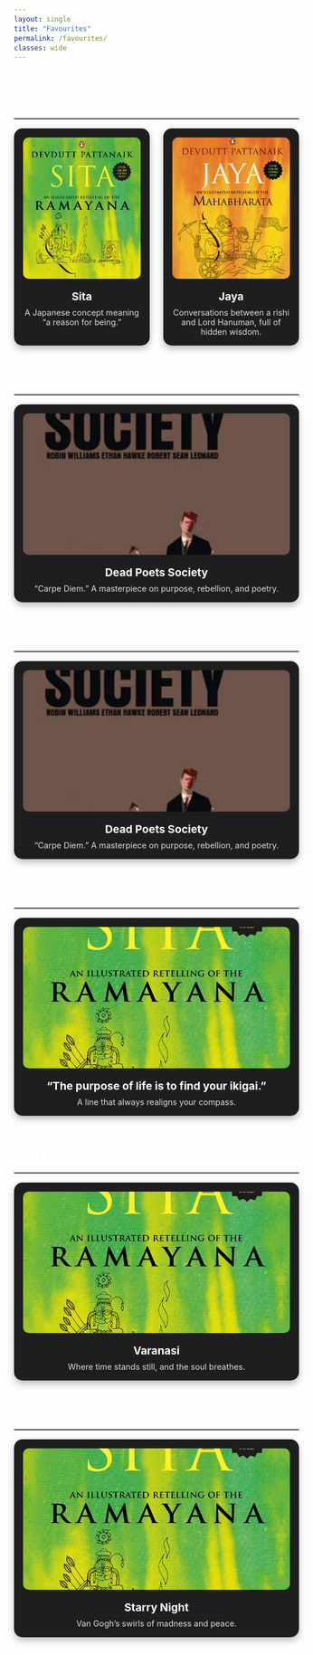 ```yaml
---
layout: single
title: "Favourites"
permalink: /favourites/
classes: wide
---
```


<style>
.section-heading {
  font-size: 1.75rem;
  font-weight: 800;
  margin-top: 3rem;
  margin-bottom: 1rem;
  color: #fff;
  border-bottom: 2px solid #444;
  padding-bottom: 0.25rem;
}
.fav-grid {
  display: grid;
  grid-template-columns: repeat(auto-fit, minmax(220px, 1fr));
  gap: 1.5rem;
  margin-bottom: 2rem;
}
.fav-card {
  background-color: #1e1e1e;
  border-radius: 15px;
  padding: 1rem;
  text-align: center;
  box-shadow: 0 6px 12px rgba(0,0,0,0.25);
  color: #fff;
}
.fav-card img {
  width: 100%;
  height: 250px;
  object-fit: cover;
  border-radius: 10px;
  margin-bottom: 1rem;
}
.fav-card .title a {
  font-size: 1.2rem;
  font-weight: bold;
  color: #fff;
  text-decoration: none;
  transition: all 0.3s ease-in-out;
}
.fav-card .title a:hover {
  color: #70e0ff;
  text-decoration: underline;
}
.fav-card .desc {
  font-size: 0.9rem;
  opacity: 0.85;
  margin-top: 0.5rem;
}
</style>

<div class="section-heading">📚 Books</div>
<div class="fav-grid">
  <div class="fav-card">
    <img src="/assets/images/favourites/sita.jpg" alt="Sita">
    <div class="title">
      <a href="https://www.goodreads.com/book/show/40534508-ikigai" target="_blank" rel="noopener noreferrer">Sita</a>
    </div>
    <div class="desc">A Japanese concept meaning “a reason for being.”</div>
  </div>

  <div class="fav-card">
    <img src="/assets/images/favourites/jaya.jpg" alt="Jaya">
    <div class="title">
      <a href="https://www.goodreads.com/book/show/53938966-immortal-talks" target="_blank">Jaya</a>
    </div>
    <div class="desc">Conversations between a rishi and Lord Hanuman, full of hidden wisdom.</div>
  </div>
</div>


<div class="section-heading">🎥 Movies</div>
<div class="fav-grid">
  <div class="fav-card">
    <img src="/assets/images/favourites/dead poets society.webp" alt="Dead Poets Society">
    <div class="title">
      <a href="https://www.imdb.com/title/tt0097165/" target="_blank">Dead Poets Society</a>
    </div>
    <div class="desc">“Carpe Diem.” A masterpiece on purpose, rebellion, and poetry.</div>
  </div>
</div>

<div class="section-heading">🎥 Movies</div>
<div class="fav-grid">
  <div class="fav-card">
    <img src="/assets/images/favourites/dead poets society.webp" alt="Dead Poets Society">
    <div class="title">
      <a href="https://www.imdb.com/title/tt0097165/" target="_blank">Dead Poets Society</a>
    </div>
    <div class="desc">“Carpe Diem.” A masterpiece on purpose, rebellion, and poetry.</div>
  </div>
</div>

<div class="section-heading">💬 Quotes</div>
<div class="fav-grid">
  <div class="fav-card">
    <img src="/assets/images/favourites/sita.jpg" alt="Ikigai Quote">
    <div class="title">
      <a href="#" onclick="return false;">“The purpose of life is to find your ikigai.”</a>
    </div>
    <div class="desc">A line that always realigns your compass.</div>
  </div>
</div>

<div class="section-heading">✈️ Travel</div>
<div class="fav-grid">
  <div class="fav-card">
    <img src="/assets/images/favourites/sita.jpg" alt="Varanasi">
    <div class="title">
      <a href="#" onclick="return false;">Varanasi</a>
    </div>
    <div class="desc">Where time stands still, and the soul breathes.</div>
  </div>
</div>

<div class="section-heading">🎨 Art</div>
<div class="fav-grid">
  <div class="fav-card">
    <img src="/assets/images/favourites/sita.jpg" alt="Starry Night">
    <div class="title">
      <a href="https://www.vangoghmuseum.nl/en/collection/s0038V1962" target="_blank">Starry Night</a>
    </div>
    <div class="desc">Van Gogh’s swirls of madness and peace.</div>
  </div>
</div>
  <!-- Add more manually here -->
</div>
